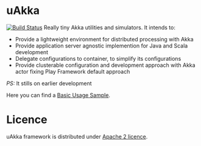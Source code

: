 # uAkka
[![Build Status](https://travis-ci.org/TeXOLabs/uAkka.png?branch=master)](https://travis-ci.org/TeXOLabs/uAkka)
Really tiny Akka utilities and simulators. It intends to:
- Provide a lightweight environment for distributed processing with Akka
- Provide application server agnostic implemention for Java and Scala development
- Delegate configurations to container, to simplify its configurations
- Provide clusterable configuration and development approach with Akka actor fixing Play Framework default approach

*PS:* It stills on earlier development

Here you can find a [Basic Usage Sample](https://gist.github.com/miere/6576335).

# Licence
uAkka framework is distributed under [Apache 2 licence](http://www.apache.org/licenses/LICENSE-2.0.html).

